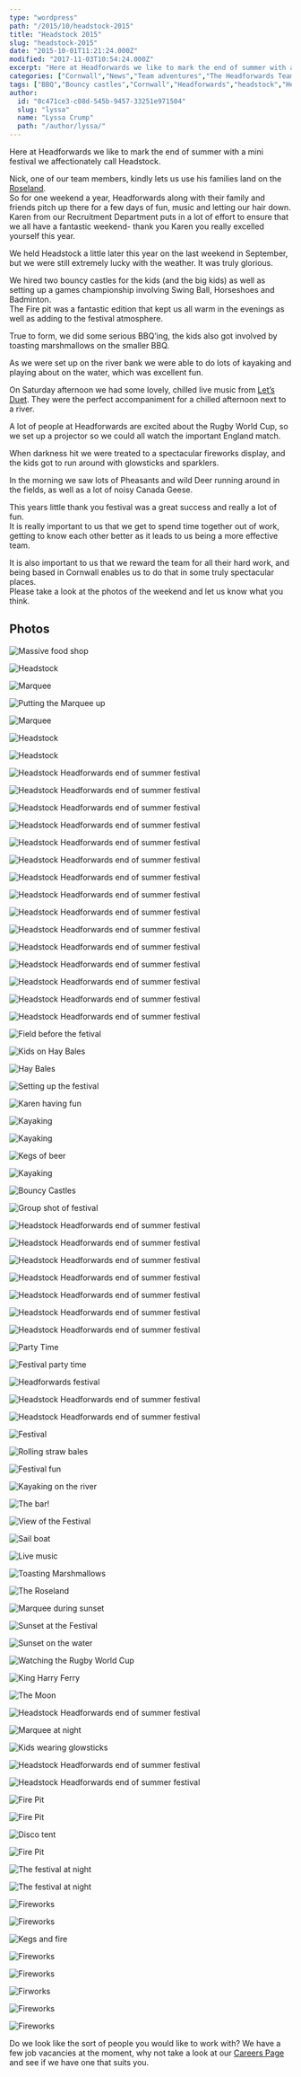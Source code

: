 ```yaml
---
type: "wordpress"
path: "/2015/10/headstock-2015"
title: "Headstock 2015"
slug: "headstock-2015"
date: "2015-10-01T11:21:24.000Z"
modified: "2017-11-03T10:54:24.000Z"
excerpt: "Here at Headforwards we like to mark the end of summer with a mini festival we affectionately call Headstock. Nick, one of our team members, kindly lets us use his families land on the Roseland. So for one weekend a year, Headforwards along with their family and friends pitch up there for a few days of fun, music and …"
categories: ["Cornwall","News","Team adventures","The Headforwards Team"]
tags: ["BBQ","Bouncy castles","Cornwall","Headforwards","headstock","Heastock 2015","team adventures","Team advetures","team building","the roseland","the roseland peninsular"]
author:
  id: "0c471ce3-c08d-545b-9457-33251e971504"
  slug: "lyssa"
  name: "Lyssa Crump"
  path: "/author/lyssa/"
---
```

Here at Headforwards we like to mark the end of summer with a mini festival we affectionately call Headstock.

Nick, one of our team members, kindly lets us use his families land on the [Roseland](http://www.roselandpeninsula.com/).  
So for one weekend a year, Headforwards along with their family and friends pitch up there for a few days of fun, music and letting our hair down.  
Karen from our Recruitment Department puts in a lot of effort to ensure that we all have a fantastic weekend- thank you Karen you really excelled yourself this year.

We held Headstock a little later this year on the last weekend in September, but we were still extremely lucky with the weather. It was truly glorious.

We hired two bouncy castles for the kids (and the big kids) as well as setting up a games championship involving Swing Ball, Horseshoes and Badminton.  
The Fire pit was a fantastic edition that kept us all warm in the evenings as well as adding to the festival atmosphere.

True to form, we did some serious BBQ’ing, the kids also got involved by toasting marshmallows on the smaller BBQ.

As we were set up on the river bank we were able to do lots of kayaking and playing about on the water, which was excellent fun.

On Saturday afternoon we had some lovely, chilled live music from [Let’s Duet](http://www.freakmusic.co.uk/bands/lets_duet#.Vg0soRNVhBd). They were the perfect accompaniment for a chilled afternoon next to a river.

A lot of people at Headforwards are excited about the Rugby World Cup, so we set up a projector so we could all watch the important England match.

When darkness hit we were treated to a spectacular fireworks display, and the kids got to run around with glowsticks and sparklers.

In the morning we saw lots of Pheasants and wild Deer running around in the fields, as well as a lot of noisy Canada Geese.

This years little thank you festival was a great success and really a lot of fun.  
It is really important to us that we get to spend time together out of work, getting to know each other better as it leads to us being a more effective team.

It is also important to us that we reward the team for all their hard work, and being based in Cornwall enables us to do that in some truly spectacular places.  
Please take a look at the photos of the weekend and let us know what you think.

Photos
------

![Massive food shop](/wp-content/uploads/2015/10/Headforwards_Headstock_Food_shop.jpg)

![Headstock](/wp-content/uploads/2015/10/Headforwards_Headstock_field.jpeg)

![Marquee](/wp-content/uploads/2015/10/Headforwards_Headstock_Marquee.jpeg)

![Putting the Marquee up](/wp-content/uploads/2015/10/Headforwards_Headstock_Lyssa_marquee.jpg)

![Marquee](/wp-content/uploads/2015/10/Headforwards_Headstock_Marquee_erection_time.jpg)

![Headstock](/wp-content/uploads/2015/10/Headforwards_Headstock_badminton1.jpg)

![Headstock](/wp-content/uploads/2015/10/Headforwards_Headstock_Bar.jpg)

![Headstock Headforwards end of summer festival ](/wp-content/uploads/2015/10/Headforwards_Headstock_BBQ1.jpg)

![Headstock Headforwards end of summer festival ](/wp-content/uploads/2015/10/Headforwards_Headstock_BBQ_field.jpg)

![Headstock Headforwards end of summer festival ](/wp-content/uploads/2015/10/Headforwards_Headstock_Beer.jpg)

![Headstock Headforwards end of summer festival ](/wp-content/uploads/2015/10/Headforwards_Headstock_beer_barrels.jpeg)

![Headstock Headforwards end of summer festival ](/wp-content/uploads/2015/10/Headforwards_Headstock_boat_low_tide.jpg)

![Headstock Headforwards end of summer festival ](/wp-content/uploads/2015/10/Headforwards_Headstock_boats.jpg)

![Headstock Headforwards end of summer festival ](/wp-content/uploads/2015/10/Headforwards_Headstock_boats_ships.jpg)

![Headstock Headforwards end of summer festival ](/wp-content/uploads/2015/10/Headforwards_Headstock_bouncy_castles.jpg)

![Headstock Headforwards end of summer festival ](/wp-content/uploads/2015/10/Headforwards_Headstock_bouncy_castles_kids.jpg)

![Headstock Headforwards end of summer festival ](/wp-content/uploads/2015/10/Headforwards_Headstock_bubbles.jpg)

![Headstock Headforwards end of summer festival ](/wp-content/uploads/2015/10/Headforwards_Headstock_car_park.jpeg)

![Headstock Headforwards end of summer festival ](/wp-content/uploads/2015/10/Headforwards_Headstock_Cars.jpg)

![Headstock Headforwards end of summer festival ](/wp-content/uploads/2015/10/Headforwards_Headstock_Cars_tractor.jpeg)

![Headstock Headforwards end of summer festival ](/wp-content/uploads/2015/10/Headforwards_Headstock_cars_water.jpg)

![Headstock Headforwards end of summer festival ](/wp-content/uploads/2015/10/Headforwards_Headstock_Deer.jpeg)

![Field before the fetival](/wp-content/uploads/2015/10/Headforwards_Headstock_hay_bails_field.jpg)

![Kids on Hay Bales ](/wp-content/uploads/2015/10/Headforwards_Headstock_Hay_bales.jpg)

![Hay Bales ](/wp-content/uploads/2015/10/Headforwards_Headstock_haybales.jpeg)

![Setting up the festival](/wp-content/uploads/2015/10/Headforwards_Headstock_Haybales_tent.jpeg)

![Karen having fun ](/wp-content/uploads/2015/10/Headforwards_Headstock_Karen_BBQ.jpg)

![Kayaking ](/wp-content/uploads/2015/10/Headforwards_Headstock_Kayak_and_boat.jpg)

![Kayaking](/wp-content/uploads/2015/10/Headforwards_Headstock_Kayaks.jpg)

![Kegs of beer ](/wp-content/uploads/2015/10/Headforwards_Headstock_kegs_on_the_river.jpeg)

![Kayaking](/wp-content/uploads/2015/10/Headforwards_Headstock_kayaks_river.jpg)

![Bouncy Castles](/wp-content/uploads/2015/10/Headforwards_Headstock_kids_bouncycastle.jpg)

![Group shot of festival](/wp-content/uploads/2015/10/Headforwards_Headstock_kids_bubbles.jpg)

![Headstock Headforwards end of summer festival ](/wp-content/uploads/2015/10/Headforwards_Headstock_dog_kayaks-water.jpg)

![Headstock Headforwards end of summer festival ](/wp-content/uploads/2015/10/Headforwards_Headstock_dogs_splashing.jpg)

![Headstock Headforwards end of summer festival ](/wp-content/uploads/2015/10/Headforwards_Headstock_dogs_water.jpg)

![Headstock Headforwards end of summer festival ](/wp-content/uploads/2015/10/Headforwards_Headstock_dusk.jpg)

![Headstock Headforwards end of summer festival ](/wp-content/uploads/2015/10/Headforwards_Headstock_families_babies.jpg)

![Headstock Headforwards end of summer festival ](/wp-content/uploads/2015/10/Headforwards_Headstock_families_riverbank.jpg)

![Headstock Headforwards end of summer festival ](/wp-content/uploads/2015/10/Headforwards_Headstock_family.jpg)

![Party Time ](/wp-content/uploads/2015/10/Headforwards_Headstock_party_time_tent.jpg)

![Festival party time ](/wp-content/uploads/2015/10/Headforwards_Headstock_party_zone.jpg)

![Headforwards festival](/wp-content/uploads/2015/10/Headforwards_Headstock_people.jpg)

![Headstock Headforwards end of summer festival ](/wp-content/uploads/2015/10/Headforwards_Headstock_Family_group_shot.jpg)

![Headstock Headforwards end of summer festival ](/wp-content/uploads/2015/10/Headforwards_Headstock_family_play.jpg)

![Festival ](/wp-content/uploads/2015/10/Headforwards_Headstock_Festival.jpg)

![Rolling straw bales ](/wp-content/uploads/2015/10/Headforwards_Headstock_rolling.jpg)

![Festival fun](/wp-content/uploads/2015/10/Headforwards_Headstock_group_shot.jpg)

![Kayaking on the river](/wp-content/uploads/2015/10/Headforwards_Headstock_Sail_boat_kayak.jpg)

![The bar!](/wp-content/uploads/2015/10/Headforwards_Headstock_groupshot_bar.jpg)

![View of the Festival ](/wp-content/uploads/2015/10/Headforwards_Headstock_Field_By_the_water.jpg)

![Sail boat](/wp-content/uploads/2015/10/Headforwards_Headstock_Sail_boat.jpg)

![Live music](/wp-content/uploads/2015/10/Headforwards_Headstock_Live_Music.jpg)

![Toasting Marshmallows](/wp-content/uploads/2015/10/Headforwards_Headstock_marshmallows_BBQ.jpg)

![The Roseland ](/wp-content/uploads/2015/10/Headforwards_Headstock_little_boat.jpeg)

![Marquee during sunset](/wp-content/uploads/2015/10/Headforwards_Headstock_Marquee_sunset.jpeg)

![Sunset at the Festival ](/wp-content/uploads/2015/10/Headforwards_Headstock_Sunset_beer.jpg)

![Sunset on the water ](/wp-content/uploads/2015/10/Headforwards_Headstock_sunset_on_water.jpeg)

![Watching the Rugby World Cup](/wp-content/uploads/2015/10/Headforwards_Headstock_Rugby_projection.jpg)

![King Harry Ferry](/wp-content/uploads/2015/10/Headforwards_Headstock_Ferry_group_shot.jpg)

![The Moon](/wp-content/uploads/2015/10/Headforwards_Headstock_MOON.jpg)

![Headstock Headforwards end of summer festival ](/wp-content/uploads/2015/10/Headforwards_Headstock_disco_lights.jpg)

![Marquee at night](/wp-content/uploads/2015/10/Headforwards_Headstock_marquee_disco.jpg)

![Kids wearing glowsticks](/wp-content/uploads/2015/10/Headforwards_Headstock_kids_glowsticks.jpg)

![Headstock Headforwards end of summer festival ](/wp-content/uploads/2015/10/Headforwards_Headstock_BBQ_at_night.jpeg)

![Headstock Headforwards end of summer festival ](/wp-content/uploads/2015/10/Headforwards_Headstock_chinease_lantern_lighting.jpg)

![Fire Pit](/wp-content/uploads/2015/10/Headforwards_Headstock_fire_pit.jpeg)

![Fire Pit](/wp-content/uploads/2015/10/Headforwards_Headstock_Fire_pit_fun.jpg)

![Disco tent](/wp-content/uploads/2015/10/Headforwards_Headstock_Nightime_disco.jpg)

![Fire Pit](/wp-content/uploads/2015/10/Headforwards_Headstock_firepit.jpg)

![The festival at night](/wp-content/uploads/2015/10/Headforwards_Headstock_Nightime_festival.jpg)

![The festival at night](/wp-content/uploads/2015/10/Headforwards_Headstock_nighttime.jpeg)

![Fireworks ](/wp-content/uploads/2015/10/Headforwards_Headstock_organge_fireworks.jpg)

![Fireworks](/wp-content/uploads/2015/10/Headforwards_Headstock_Firework.jpg)

![Kegs and fire ](/wp-content/uploads/2015/10/Headforwards_Headstock_kegs_flames.jpeg)

![Fireworks](/wp-content/uploads/2015/10/Headforwards_Headstock_Fireworks.jpg)

![Fireworks](/wp-content/uploads/2015/10/Headforwards_Headstock_Green_fireworks.jpg)

![Firworks](/wp-content/uploads/2015/10/Headforwards_Headstock_yellow_firework.jpg)

![Fireworks](/wp-content/uploads/2015/10/Headforwards_Headstock_red_firework.jpg)

![Fireworks](/wp-content/uploads/2015/10/Headforwards_Headstock_water_on_fire.jpeg)

Do we look like the sort of people you would like to work with? We have a few job vacancies at the moment, why not take a look at our [Careers Page](http://www.headforwards.com/careers/) and see if we have one that suits you.